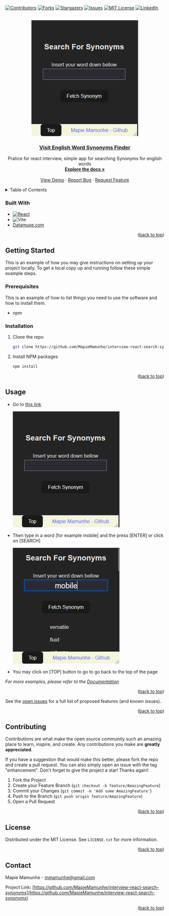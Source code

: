 <!-- Improved compatibility of back to top link: See: https://github.com/othneildrew/Best-README-Template/pull/73 -->

<a name="readme-top"></a>

<!--
*** Thanks for checking out the Best-README-Template. If you have a suggestion
*** that would make this better, please fork the repo and create a pull request
*** or simply open an issue with the tag "enhancement".
*** Don't forget to give the project a star!
*** Thanks again! Now go create something AMAZING! :D
-->

<!-- PROJECT SHIELDS -->
<!--
*** I'm using markdown "reference style" links for readability.
*** Reference links are enclosed in brackets [ ] instead of parentheses ( ).
*** See the bottom of this document for the declaration of the reference variables
*** for contributors-url, forks-url, etc. This is an optional, concise syntax you may use.
*** https://www.markdownguide.org/basic-syntax/#reference-style-links
-->

[![Contributors][contributors-shield]][contributors-url]
[![Forks][forks-shield]][forks-url]
[![Stargazers][stars-shield]][stars-url]
[![Issues][issues-shield]][issues-url]
[![MIT License][license-shield]][license-url]
[![LinkedIn][linkedin-shield]][linkedin-url]

<!-- PROJECT LOGO -->
<br />
<div align="center">
  <a href="https://github.com/MapieMamunhe/interview-react-search-synonyms">
    <img src="public/App-Design.png" alt="Logo" width="338" height="366">
  </a>

<h3 align="center">

[Visit English Word Synonyms Finder](https://interview-react-search-synonyms.vercel.app/)

</h3>

  <p align="center">
    Pratice for react interview, simple app for searching Synonyms for english words
    <br />
    <a href="https://github.com/MapieMamunhe/interview-react-search-synonyms"><strong>Explore the docs »</strong></a>
    <br />
    <br />
    <a href="https://github.com/MapieMamunhe/interview-react-search-synonyms">View Demo</a>
    ·
    <a href="https://github.com/MapieMamunhe/interview-react-search-synonyms/issues">Report Bug</a>
    ·
    <a href="https://github.com/MapieMamunhe/interview-react-search-synonyms/issues">Request Feature</a>
  </p>
</div>

<!-- TABLE OF CONTENTS -->
<details>
  <summary>Table of Contents</summary>
  <ol>
    <li>
      <a href="#about-the-project">About The Project</a>
      <ul>
        <li><a href="#built-with">Built With</a></li>
      </ul>
    </li>
    <li>
      <a href="#getting-started">Getting Started</a>
      <ul>
        <li><a href="#prerequisites">Prerequisites</a></li>
        <li><a href="#installation">Installation</a></li>
      </ul>
    </li>
    <li><a href="#usage">Usage</a></li>
    <li><a href="#roadmap">Roadmap</a></li>
    <li><a href="#contributing">Contributing</a></li>
    <li><a href="#license">License</a></li>
    <li><a href="#contact">Contact</a></li>
    <li><a href="#acknowledgments">Acknowledgments</a></li>
  </ol>
</details>

<!-- ABOUT THE PROJECT -->

### Built With

- [![React][react.js]][react-url]
- ![Vite](https://img.shields.io/badge/vite-%23646CFF.svg?style=for-the-badge&logo=vite&logoColor=white)
- [Datamuse.com](Datamuse.com)

<p align="right">(<a href="#readme-top">back to top</a>)</p>

<!-- GETTING STARTED -->

## Getting Started

This is an example of how you may give instructions on setting up your project locally.
To get a local copy up and running follow these simple example steps.

### Prerequisites

This is an example of how to list things you need to use the software and how to install them.

- npm

### Installation

1. Clone the repo
   ```sh
   git clone https://github.com/MapieMamunhe/interview-react-search-synonyms.git
   ```
2. Install NPM packages
   ```sh
   npm install
   ```
   <p align="right">(<a href="#readme-top">back to top</a>)</p>

<!-- USAGE EXAMPLES -->

## Usage

- Go to [this link](https://interview-react-search-synonyms.vercel.app/)

  <a href="https://github.com/MapieMamunhe/interview-react-search-synonyms">
  <img src="public/App-Design.png" alt="Logo" width="338" height="366">
  </a>

- Then type in a word [for example mobile] and the press [ENTER] or click on [SEARCH]

  <a href="https://github.com/MapieMamunhe/interview-react-search-synonyms">
  <img src="public/App-usage.png" alt="Logo" width="338" height="366">
  </a>

- You may click on [TOP] button to go to go back to the top of the page

_For more examples, please refer to the [Documentation](https://example.com)_

<p align="right">(<a href="#readme-top">back to top</a>)</p>

See the [open issues](https://github.com/MapieMamunhe/interview-react-search-synonyms/issues) for a full list of proposed features (and known issues).

<p align="right">(<a href="#readme-top">back to top</a>)</p>

<!-- CONTRIBUTING -->

## Contributing

Contributions are what make the open source community such an amazing place to learn, inspire, and create. Any contributions you make are **greatly appreciated**.

If you have a suggestion that would make this better, please fork the repo and create a pull request. You can also simply open an issue with the tag "enhancement".
Don't forget to give the project a star! Thanks again!

1. Fork the Project
2. Create your Feature Branch (`git checkout -b feature/AmazingFeature`)
3. Commit your Changes (`git commit -m 'Add some AmazingFeature'`)
4. Push to the Branch (`git push origin feature/AmazingFeature`)
5. Open a Pull Request

<p align="right">(<a href="#readme-top">back to top</a>)</p>

<!-- LICENSE -->

## License

Distributed under the MIT License. See `LICENSE.txt` for more information.

<p align="right">(<a href="#readme-top">back to top</a>)</p>

<!-- CONTACT -->

## Contact

Mapie Mamunhe - mmamunhe@gmail.com

Project Link: [https://github.com/MapieMamunhe/interview-react-search-synonyms](https://github.com/MapieMamunhe/interview-react-search-synonyms)

<p align="right">(<a href="#readme-top">back to top</a>)</p>

<!-- MARKDOWN LINKS & IMAGES -->
<!-- https://www.markdownguide.org/basic-syntax/#reference-style-links -->

[contributors-shield]: https://img.shields.io/github/contributors/MapieMamunhe/interview-react-search-synonyms.svg?style=for-the-badge
[contributors-url]: https://github.com/MapieMamunhe/interview-react-search-synonyms/graphs/contributors
[forks-shield]: https://img.shields.io/github/forks/MapieMamunhe/interview-react-search-synonyms.svg?style=for-the-badge
[forks-url]: https://github.com/MapieMamunhe/interview-react-search-synonyms/network/members
[stars-shield]: https://img.shields.io/github/stars/MapieMamunhe/interview-react-search-synonyms.svg?style=for-the-badge
[stars-url]: https://github.com/MapieMamunhe/interview-react-search-synonyms/stargazers
[issues-shield]: https://img.shields.io/github/issues/MapieMamunhe/interview-react-search-synonyms.svg?style=for-the-badge
[issues-url]: https://github.com/MapieMamunhe/interview-react-search-synonyms/issues
[license-shield]: https://img.shields.io/github/license/MapieMamunhe/interview-react-search-synonyms.svg?style=for-the-badge
[license-url]: https://github.com/MapieMamunhe/interview-react-search-synonyms/blob/master/LICENSE.txt
[linkedin-shield]: https://img.shields.io/badge/-LinkedIn-black.svg?style=for-the-badge&logo=linkedin&colorB=555
[linkedin-url]: https://linkedin.com/in/Mamunhe
[product-screenshot]: images/screenshot.png
[next.js]: https://img.shields.io/badge/next.js-000000?style=for-the-badge&logo=nextdotjs&logoColor=white
[next-url]: https://nextjs.org/
[react.js]: https://img.shields.io/badge/React-20232A?style=for-the-badge&logo=react&logoColor=61DAFB
[react-url]: https://reactjs.org/
[vue.js]: https://img.shields.io/badge/Vue.js-35495E?style=for-the-badge&logo=vuedotjs&logoColor=4FC08D
[vue-url]: https://vuejs.org/
[angular.io]: https://img.shields.io/badge/Angular-DD0031?style=for-the-badge&logo=angular&logoColor=white
[angular-url]: https://angular.io/
[svelte.dev]: https://img.shields.io/badge/Svelte-4A4A55?style=for-the-badge&logo=svelte&logoColor=FF3E00
[svelte-url]: https://svelte.dev/
[laravel.com]: https://img.shields.io/badge/Laravel-FF2D20?style=for-the-badge&logo=laravel&logoColor=white
[laravel-url]: https://laravel.com
[bootstrap.com]: https://img.shields.io/badge/Bootstrap-563D7C?style=for-the-badge&logo=bootstrap&logoColor=white
[bootstrap-url]: https://getbootstrap.com
[jquery.com]: https://img.shields.io/badge/jQuery-0769AD?style=for-the-badge&logo=jquery&logoColor=white
[jquery-url]: https://jquery.com

